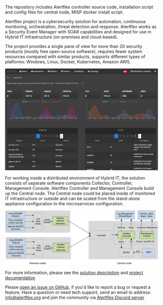 The repository includes Alertflex controller source code, installation script and config files for central node, MISP docker install script.

Alertflex project is a cybersecurity solution for automation, continuous monitoring, orchestration, threat detection and response. Alertflex works as a Security Event Manager with SOAR capabilities and designed for use in Hybrid IT infrastructure (on-premises and cloud-based).

The project provides a single pane of view for more than 20 security products (mostly free open-source software), requires fewer system resources compared with similar products, supports different types of platforms: Windows, Linux, Docker, Kubernetes, Amazon AWS.

![](https://github.com/alertflex/cnode/blob/master/img/dashboard.png)

For working inside a distributed environment of Hybrid IT, the solution consists of separate software components Collector, Controller, Management Console. 
Alertflex Controller and Management Console build up the Central node. The Central node could be placed inside of monitored IT infrastructure or outside and can be scaled from the stand-alone appliance configuration to the microservices configuration.

![](https://github.com/alertflex/cnode/blob/master/img/lld-arch.png)

For more information, please see the [solution description](https://www.alertflex.org/solution.html) and [project documentation](https://alertflex.org/doc/index.html)
	
Please [open an issue on GitHub](https://github.com/alertflex/altprobe/issues), if you'd like to report a bug or request a feature. 
Have a question or need tech support, send an email to address: info@alertflex.org
and join the community via [Alertflex Discord server](https://discord.gg/wDSz7rDMWv)

